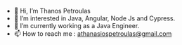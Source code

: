 - 👋 Hi, I’m Thanos Petroulas 
- 👀 I’m interested in Java, Angular, Node Js and Cypress.
- 🌱 I’m currently working as a Java Engineer.
- 📫 How to reach me  : athanasiospetroulas@gmail.com 

<!---
Thanos67/Thanos67 is a ✨ special ✨ repository because its `README.md` (this file) appears on your GitHub profile.
You can click the Preview link to take a look at your changes.
--->
